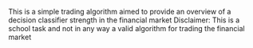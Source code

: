 This is a simple trading algorithm aimed to provide an overview of a decision classifier strength in the financial market
Disclaimer: This is a school task and not in any way a valid algorithm for trading the financial market 
